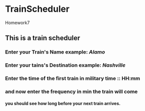 # TrainScheduler
Homework7
## This is a train scheduler
### Enter your Train's Name example: *Alamo*
### Enter your tains's Destination example: *Nashville*

### Enter the time of the first train in military time :: HH:mm
### and now enter the frequency in min the train will come

#### you should see how long before your next train arrives.